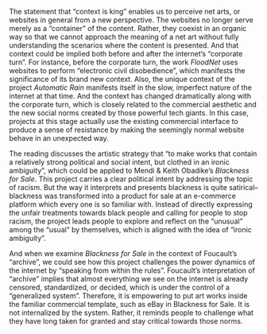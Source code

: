 The statement that “context is king” enables us to perceive net arts, or websites in general from a new perspective. The websites no longer serve merely as a “container” of the content. Rather, they coexist in an organic way so that we cannot approach the meaning of a net art without fully understanding the scenarios where the content is presented. And that context could be implied both before and after the internet’s “corporate turn”. For instance, before the corporate turn, the work *FloodNet* uses websites to perform “electronic civil disobedience”, which manifests the significance of its brand new context. Also, the unique context of the project *Automatic Rain* manifests itself in the slow, imperfect nature of the internet at that time. And the context has changed dramatically along with the corporate turn, which is closely related to the commercial aesthetic and the new social norms created by those powerful tech giants. In this case, projects at this stage actually use the existing commercial interface to produce a sense of resistance by making the seemingly normal website behave in an unexpected way.

The reading discusses the artistic strategy that “to make works that contain a relatively strong political and social intent, but clothed in an ironic ambiguity”, which could be applied to Mendi & Keith Obadike’s *Blackness for Sale*. This project carries a clear political intent by addressing the topic of racism. But the way it interprets and presents blackness is quite satirical– blackness was transformed into a product for sale at an e-commerce platform which every one is so familiar with. Instead of directly expressing the unfair treatments towards black people and calling for people to stop racism, the project leads people to explore and reflect on the “unusual” among the “usual”  by themselves, which is aligned with the idea of “ironic ambiguity”.

And when we examine *Blackness for Sale* in the context of Foucault’s “archive”, we could see how this project challenges the power dynamics of the internet by “speaking from within the rules”. Foucault’s interpretation of “archive” implies that almost everything we see on the internet is already censored, standardized, or decided, which is under the control of a “generalized system”. Therefore, it is empowering to put art works inside the familiar commercial template, such as eBay in Blackness for Sale. It is not internalized by the system. Rather, it reminds people to challenge what they have long taken for granted and stay critical towards those norms.
